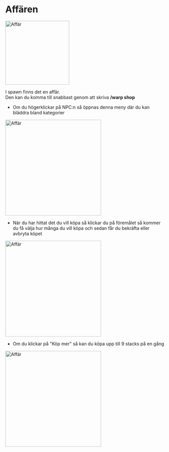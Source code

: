 # Affären

<img src="bilder/affär.png" alt="Affär" width="200"/>

I spawn finns det en affär.  
Den kan du komma till snabbast genom att skriva **/warp shop**

- Om du högerklickar på NPC:n så öppnas denna meny där du kan bläddra bland kategorier  
<img src="bilder/affärmeny.png" alt="Affär" width="300"/>

- När du har hittat det du vill köpa så klickar du på föremålet så kommer du få välja hur många du vill köpa och sedan får du bekräfta eller avbryta köpet  
<img src="bilder/köpmeny.png" alt="Affär" width="300"/>

- Om du klickar på "Köp mer" så kan du köpa upp till 9 stacks på en gång  
<img src="bilder/affärstack.png" alt="Affär" width="300"/>